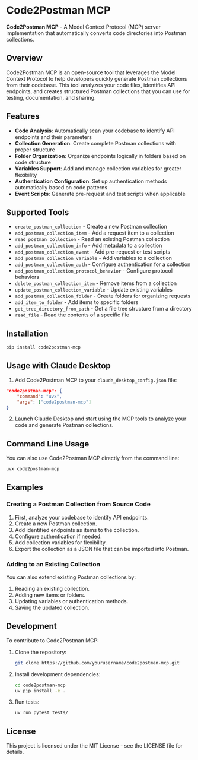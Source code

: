 # Code2Postman MCP

**Code2Postman MCP** - A Model Context Protocol (MCP) server implementation that automatically converts code directories into Postman collections.

## Overview

Code2Postman MCP is an open-source tool that leverages the Model Context Protocol to help developers quickly generate Postman collections from their codebase. This tool analyzes your code files, identifies API endpoints, and creates structured Postman collections that you can use for testing, documentation, and sharing.

## Features

* **Code Analysis**: Automatically scan your codebase to identify API endpoints and their parameters
* **Collection Generation**: Create complete Postman collections with proper structure
* **Folder Organization**: Organize endpoints logically in folders based on code structure
* **Variables Support**: Add and manage collection variables for greater flexibility
* **Authentication Configuration**: Set up authentication methods automatically based on code patterns
* **Event Scripts**: Generate pre-request and test scripts when applicable

## Supported Tools

* `create_postman_collection` - Create a new Postman collection
* `add_postman_collection_item` - Add a request item to a collection
* `read_postman_collection` - Read an existing Postman collection
* `add_postman_collection_info` - Add metadata to a collection
* `add_postman_collection_event` - Add pre-request or test scripts
* `add_postman_collection_variable` - Add variables to a collection
* `add_postman_collection_auth` - Configure authentication for a collection
* `add_postman_collection_protocol_behavior` - Configure protocol behaviors
* `delete_postman_collection_item` - Remove items from a collection
* `update_postman_collection_variable` - Update existing variables
* `add_postman_collection_folder` - Create folders for organizing requests
* `add_item_to_folder` - Add items to specific folders
* `get_tree_directory_from_path` - Get a file tree structure from a directory
* `read_file` - Read the contents of a specific file

## Installation

```bash
pip install code2postman-mcp
```

## Usage with Claude Desktop

1. Add Code2Postman MCP to your `claude_desktop_config.json` file:

```json
"code2postman-mcp": {
    "command": "uvx",
    "args": ["code2postman-mcp"]
}
```

2. Launch Claude Desktop and start using the MCP tools to analyze your code and generate Postman collections.

## Command Line Usage

You can also use Code2Postman MCP directly from the command line:

```bash
uvx code2postman-mcp
```

## Examples

### Creating a Postman Collection from Source Code

1. First, analyze your codebase to identify API endpoints.
2. Create a new Postman collection.
3. Add identified endpoints as items to the collection.
4. Configure authentication if needed.
5. Add collection variables for flexibility.
6. Export the collection as a JSON file that can be imported into Postman.

### Adding to an Existing Collection

You can also extend existing Postman collections by:

1. Reading an existing collection.
2. Adding new items or folders.
3. Updating variables or authentication methods.
4. Saving the updated collection.

## Development

To contribute to Code2Postman MCP:

1. Clone the repository:
   ```bash
   git clone https://github.com/yourusername/code2postman-mcp.git
   ```

2. Install development dependencies:
   ```bash
   cd code2postman-mcp
   uv pip install -e .
   ```

3. Run tests:
   ```bash
   uv run pytest tests/
   ```

## License

This project is licensed under the MIT License - see the LICENSE file for details.

